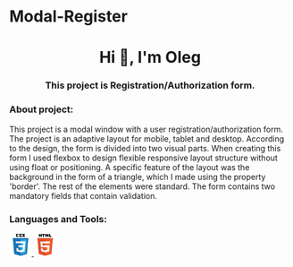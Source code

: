 # Modal-Register
<h1 align="center">Hi 👋, I'm Oleg</h1>
<h3 align="center">This project is Registration/Authorization form.</h3>

<h3 align="left">About project:</h3>
<p align="left">This project is a modal window with a user registration/authorization form. The project is an adaptive layout for mobile, tablet and desktop. According to the design, the form is divided into two visual parts. When creating this form I used flexbox to design flexible responsive layout structure without using float or positioning. A specific feature of the layout was the background in the form of a triangle, which I made using the property 'border'. The rest of the elements were standard. The form contains two mandatory fields that contain validation.
</p>

<h3 align="left">Languages and Tools:</h3>
<p align="left"> <a href="https://www.w3schools.com/css/" target="_blank" rel="noreferrer"> <img src="https://raw.githubusercontent.com/devicons/devicon/master/icons/css3/css3-original-wordmark.svg" alt="css3" width="40" height="40"/> </a> <a href="https://www.w3.org/html/" target="_blank" rel="noreferrer"> <img src="https://raw.githubusercontent.com/devicons/devicon/master/icons/html5/html5-original-wordmark.svg" alt="html5" width="40" height="40"/> </a> </p>